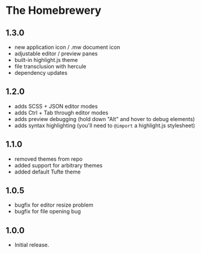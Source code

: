 # The Homebrewery

## 1.3.0
  - new application icon / .mw document icon
  - adjustable editor / preview panes
  - built-in highlight.js theme
  - file transclusion with hercule
  - dependency updates

## 1.2.0
  - adds SCSS + JSON editor modes
  - adds Ctrl + Tab through editor modes
  - adds preview debugging (hold down "Alt" and hover to debug elements)
  - adds syntax highlighting (you'll need to `@import` a highlight.js stylesheet)

## 1.1.0
  - removed themes from repo
  - added support for arbitrary themes
  - added default Tufte theme

## 1.0.5
  - bugfix for editor resize problem
  - bugfix for file opening bug

## 1.0.0
  - Initial release.
